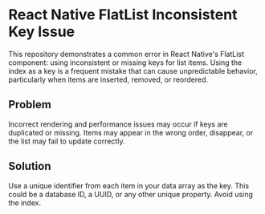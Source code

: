 # React Native FlatList Inconsistent Key Issue

This repository demonstrates a common error in React Native's FlatList component: using inconsistent or missing keys for list items.  Using the index as a key is a frequent mistake that can cause unpredictable behavior, particularly when items are inserted, removed, or reordered.

## Problem
Incorrect rendering and performance issues may occur if keys are duplicated or missing. Items may appear in the wrong order, disappear, or the list may fail to update correctly.

## Solution
Use a unique identifier from each item in your data array as the key. This could be a database ID, a UUID, or any other unique property. Avoid using the index.